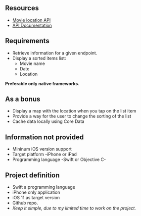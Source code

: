 ## Resources

- [Movie location API](http://bit.ly/2iRebHx)
- [API Documentation](http://bit.ly/2kmuZ9O)

## Requirements
- Retrieve information for a given endpoint.
- Display a sorted items list:
	- Movie name
	- Date
	- Location

**Preferable only native frameworks.**

## As a bonus
- Display a map with the location when you tap on the list item
- Provide a way for the user to change the sorting of the list
- Cache data locally using Core Data

## Information not provided
- Mininum iOS version support
- Target platform -iPhone or iPad
- Programming language -Swift or Objective C-

## Project definition
- Swift a programming language
- iPhone only application
- iOS 11 as target version
- Github repo.
- _Keep it simple, due to my limited time to work on the project._